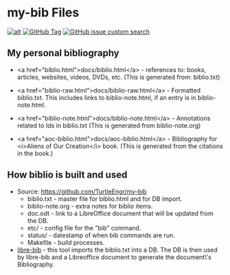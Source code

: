 my-bib Files
============

[![alt](https://licensebuttons.net/l/by-nc-sa/4.0/88x31.png)](https://github.com/TurtleEngr/my-bib/blob/develop/LICENSE)
    [![GitHub Tag](https://img.shields.io/github/v/tag/TurtleEngr/my-bib)](https://github.com/TurtleEngr/my-bib/tags)
    [![GitHub issue custom search](https://img.shields.io/github/issues-search?query=repo%3ATurtleEngr%2Fmy-bib%20is%3Aopen&style=flat&label=issues)](https://github.com/TurtleEngr/my-bib/issues)

My personal bibliography
------------------------

-   \<a href=\"biblio.html\"\>docs/biblio.html\</a\> - references to:
    books, articles, websites, videos, DVDs, etc. (This is generated
    from: biblio.txt)

-   \<a href=\"biblio-raw.html\"\>docs/biblio-raw.html\</a\> - Formatted
    biblio.txt. This includes links to biblio-note.html, if an entry is
    in biblio-note.html.

-   \<a href=\"biblio-note.html\"\>docs/biblio-note.html\</a\> -
    Annotations related to Ids in biblio.txt (This is generated from
    biblio-note.org)

-   \<a href=\"aoc-biblio.html\"\>docs/aoc-biblio.html\</a\> -
    Bibliography for \<i\>Aliens of Our Creation\</i\> book. (This is
    generated from the citations in the book.)

How biblio is built and used
----------------------------

-   Source: <https://github.com/TurtleEngr/my-bib>
    -   biblio.txt - master file for biblio.html and for DB import.
    -   biblio-note.org - extra notes for biblio items.
    -   doc.odt - link to a LibreOffice document that will be updated
        from the DB.
    -   etc/ - config file for the \"bib\" command.
    -   status/ - datestamp of when bib commands are run.
    -   Makefile - build processes.
-   [libre-bib](https://github.com/TurtleEngr/libre-bib) - this tool
    imports the biblio.txt into a DB. The DB is then used by libre-bib
    and a Libreoffice document to generate the document\\\'s
    Bibliography.
